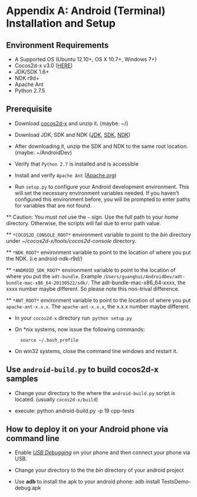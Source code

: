 # Appendix A: Android (Terminal) Installation and Setup

## Environment Requirements
* A Supported OS (Ubuntu 12.10+, OS X 10.7+, Windows 7+)
* Cocos2d-x v3.0 ([HERE](https://github.com/cocos2d/cocos2d-x/ "cocos2d-x"))
* JDK/SDK 1.6+
* NDK r9d+
* Apache Ant
* Python 2.7.5

## Prerequisite 
* Download [cocos2d-x](http://cocos2d-x.org/download) and unzip it. (maybe: ~/) 

* Download JDK, SDK and NDK ([JDK](http://www.oracle.com/technetwork/java/javase/downloads/index.html), [SDK](http://developer.android.com/sdk/index.html), [NDK](https://developer.android.com/tools/sdk/ndk/index.html))

* After downloading it, unzip the SDK and NDK to the same root location. (maybe: ~/AndroidDev)

* Verify that `Python 2.7` is installed and is accessible

* Install and verify `Apache Ant` ([Apache.org](http://ant.apache.org/bindownload.cgi))

* Run `setup.py` to configure your Android development environment. This will set the necessary environment variables needed. If you haven't configured this environment before, you will be prompted to enter paths for variables that are not found.

** Caution: You must *not* use the `~` sign. Use the full path to your *home* directory. Otherwise, the scripts will fail due to error path value.

** `*COCOS2D_CONSOLE_ROOT*` environment variable to point to the *bin* directory under *~/cocos2d-x/tools/cocos2d-console* directory.

** `*NDK_ROOT*` environment variable to point to the location of where you put the NDK. (i.e android-ndk-r9d/)

** `*ANDROID_SDK_ROOT*` environment variable to point to the location of where you put the `adt-bundle`.  Example `/Users/guanghui/AndroidDev/adt-bundle-mac-x86_64-20130522/sdk/`. The adt-bundle-mac-x86_64-xxxx, the xxxx number maybe different. So please note this non-trival difference.

** `*ANT_ROOT*` environment variable to point to the location of where you put `apache-ant-x.x.x`.  The `apache-ant-x.x.x`, the x.x.x number maybe different. 

* In your `cocos2d-x` directory run` python setup.py`

* On *nix systems, now issue the following commands:
		
		source ~/.bash_profile

* On win32 systems, close the command line windows and restart it.

## Use `android-build.py` to build cocos2d-x samples

* Change your directory to the where the `android-build.py` script is located. (usually `cocos2d-x/build`)

* execute:
		python android-build.py -p 19 cpp-tests

## How to deploy it on your Android phone via command line

* Enable *[USB Debugging](http://stackoverflow.com/questions/16707137/how-to-find-and-turn-on-usb-debugging-mode-on-nexus-4)* on your phone and then connect your phone via USB.

* Change your directory to the the *bin* directory of your android project

* Use **adb** to install the apk to your android phone:
		adb install TestsDemo-debug.apk


